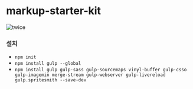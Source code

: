 # markup-starter-kit
![twice](http://az879543.vo.msecnd.net/twice/20180701%200AM_TWICE1.jpg)

### 설치

* ```npm init```
* ```npm install gulp --global```
* ```npm install gulp gulp-sass gulp-sourcemaps vinyl-buffer gulp-csso gulp-imagemin merge-stream gulp-webserver gulp-livereload gulp.spritesmith --save-dev```